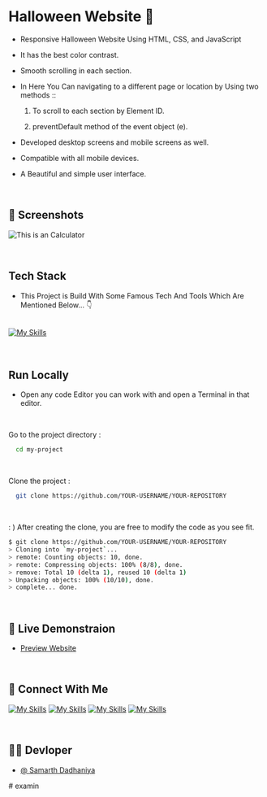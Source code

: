 # Halloween Website :jack_o_lantern:

- Responsive Halloween Website Using HTML, CSS, and JavaScript
- It has the best color contrast.
- Smooth scrolling in each section.
- In Here You Can navigating to a different page or location by Using two methods ::
   1. To scroll to each section by Element ID.

   2. preventDefault method of the event object (e).

- Developed desktop screens and mobile screens as well.
- Compatible with all mobile devices.
- A Beautiful and simple user interface.

<br>

## :camera_flash: Screenshots

![This is an Calculator](./assets/img/Final-Design.png)

<br>

## Tech Stack

- This Project is Build With Some Famous Tech And Tools Which Are Mentioned Below... :point_down: <br><br>

[![My Skills](https://skillicons.dev/icons?i=html,css,js,vscode,git,github,figma)](https://skillicons.dev) <br><br><br>


## Run Locally


- Open any code Editor you can work with and open a Terminal in that editor.

<br>


Go to the project directory :

```bash
  cd my-project
```

<br>


Clone the project :

```bash
  git clone https://github.com/YOUR-USERNAME/YOUR-REPOSITORY
```
<br>

: ) After creating the clone, you are free to modify the code as you see fit.

```bash
$ git clone https://github.com/YOUR-USERNAME/YOUR-REPOSITORY
> Cloning into `my-project`...
> remote: Counting objects: 10, done.
> remote: Compressing objects: 100% (8/8), done.
> remove: Total 10 (delta 1), reused 10 (delta 1)
> Unpacking objects: 100% (10/10), done.
> complete... done.
```

<br>

## :rocket: Live Demonstraion

- [Preview Website](https://samarthdadhaniya.github.io/single-page-website/)


<br>

## 🔗 Connect With Me
[![My Skills](https://skillicons.dev/icons?i=linkedin)](https://www.linkedin.com/in/samarth-dadhaniya/)
[![My Skills](https://skillicons.dev/icons?i=github)](https://github.com/samarthdadhaniya)
[![My Skills](https://skillicons.dev/icons?i=instagram)](https://www.instagram.com/)
[![My Skills](https://skillicons.dev/icons?i=twitter)](https://www.twitter.com/)

<br>

## :technologist: Devloper

- [@ Samarth Dadhaniya](https://github.com/samarthdadhaniya/)

#   e x a m i n  
 